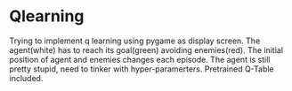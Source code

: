 # Qlearning
Trying to implement q learning using pygame as display screen. The agent(white) has to reach its goal(green) avoiding enemies(red). The initial position of agent and enemies changes each episode. The agent is still pretty stupid, need to tinker with hyper-paramerters. Pretrained Q-Table included. 

